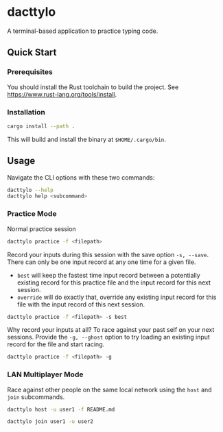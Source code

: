 # dacttylo

A terminal-based application to practice typing code.


<!-- GETTING STARTED -->
## Quick Start

### Prerequisites

You should install the Rust toolchain to build the project. See https://www.rust-lang.org/tools/install.

### Installation

```sh
cargo install --path .
```

This will build and install the binary at `$HOME/.cargo/bin`.

<!-- USAGE EXAMPLES -->
## Usage

Navigate the CLI options with these two commands:

```sh
dacttylo --help
dacttylo help <subcommand>
```

### Practice Mode

Normal practice session

```sh
dacttylo practice -f <filepath>
```

Record your inputs during this session with the save option `-s, --save`. There can only be one input record at any one time for a given file.
- `best` will keep the fastest time input record between a potentially existing record for this practice file and the input record for this next session.
- `override` will do exactly that, override any existing input record for this file with the input record of this next session.

```sh
dacttylo practice -f <filepath> -s best
```

Why record your inputs at all? To race against your past self on your next sessions. Provide the `-g, --ghost` option to try loading an existing input record for the file and start racing.

```sh
dacttylo practice -f <filepath> -g
```

### LAN Multiplayer Mode

Race against other people on the same local network using the `host` and `join` subcommands.

```sh
dacttylo host -u user1 -f README.md
```

```sh
dacttylo join user1 -u user2
```
